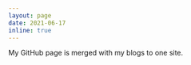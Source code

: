 ```yaml
---
layout: page
date: 2021-06-17
inline: true
---
```


My GitHub page is merged with my blogs to one site.
